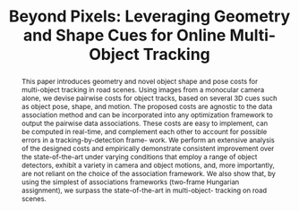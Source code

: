 ---
layout: project-page-new
title: "Beyond Pixels: Leveraging Geometry and Shape Cues for Online Multi-Object Tracking"
authors:
  - name: Sarthak Sharma*
    sup: #
  - name: Junaid Ahmed Ansari*
    sup: #
  - name: J. Krishna Murthy
    sup: #
  - name: K. Madhava Krishna
    sup: #
affiliations:
  - name: IIIT Hyderabad, India
    link: #
    sup: #
permalink: publications/2018/Sharma_Beyond-Pixels
abstract: "This paper introduces geometry and novel object shape and pose costs for multi-object tracking in road scenes. Using images from a monocular camera alone, we devise pairwise costs for object tracks, based on several 3D cues such as object pose, shape, and motion. The proposed costs are agnostic to the data association method and can be incorporated into any optimization framework to output the pairwise data associations. These costs are easy to implement, can be computed in real-time, and complement each other to account for possible errors in a tracking-by-detection frame- work. We perform an extensive analysis of the designed costs and empirically demonstrate consistent improvement over the state-of-the-art under varying conditions that employ a range of object detectors, exhibit a variety in camera and object motions, and, more importantly, are not reliant on the choice of the association framework. We also show that, by using the simplest of associations frameworks (two-frame Hungarian assignment), we surpass the state-of-the-art in multi-object- tracking on road scenes."
paper: https://junaidcs032.github.io/Geometry_ObjectShape_MOT/
iframe: https://www.youtube.com/embed/DpmzQSXhZko

---